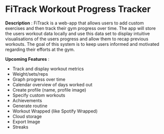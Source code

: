 # FiTrack Workout Progress Tracker

**Description** : 
FiTrack is a web-app that allows users to add custom exercises and then track their gym progress over time. The app will store the users workout data locally and use this data set to display intuitive visualisations of the users progress and allow them to recap previous workouts. The goal of this system is to keep users informed and motivated regarding their efforts at the gym.

**Upcoming Features** : 
- Track and display workout metrics
- Weight/sets/reps
- Graph progress over time
- Calendar overview of days worked out
- Create profile (name, profile image)
- Specify custom workouts
- Achievements
- Generate routine
- Workout Wrapped (like Spotify Wrapped)
- Cloud storage
- Export Image
- Streaks
